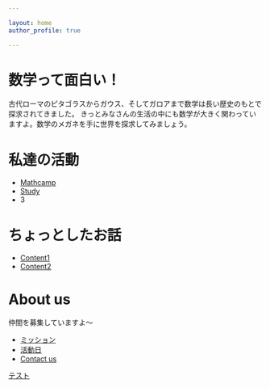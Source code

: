 ```yaml
---

layout: home
author_profile: true

---
```


# 数学って面白い！

古代ローマのピタゴラスからガウス、そしてガロアまで数学は長い歴史のもとで探求されてきました。
きっとみなさんの生活の中にも数学が大きく関わっていますよ。数学のメガネを手に世界を探求してみましょう。


# 私達の活動

- [Mathcamp](/Doc/Our_activity/Mathcamp.md)
- [Study](//Doc/Our_activity/Study.md)
- 3

# ちょっとしたお話

- [Content1](Doc/Contemts/posts/Content1.md)
- [Content2](/Doc/Contemts/Content2.md)
  
# About us

仲間を募集していますよ〜
- [ミッション](Doc/about_us/Mission.md)
- [活動日](/Doc/about_us/About_club.md)
- [Contact us](/Doc/about_us/Contact_us.md)

[テスト](/_test/test1.md)
